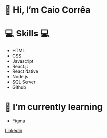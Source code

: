 # 👋 Hi, I’m Caio Corrêa

# 💻 Skills 💻
- HTML
- CSS
- Javascript
- React.js
- React Native
- Node.js
- SQL Server
- Github
  
# 🌱 I’m currently learning
- Figma


<a href="https://www.linkedin.com/in/caio-corr%C3%AAa-241ab5123/">Linkedin</a>


<!---
Caiiocorrea/Caiiocorrea is a ✨ special ✨ repository because its `README.md` (this file) appears on your GitHub profile.
You can click the Preview link to take a look at your changes.
--->
